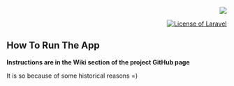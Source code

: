 

<p align="right">
    <a href="https://packagist.org/packages/laravel/framework" target="_blank">
        <img src="https://laravel.com/assets/img/components/logo-laravel.svg">
    </a>
</p>

<p align="right">
    <a href="https://opensource.org/licenses/MIT" target="_blank">
        <img src="https://poser.pugx.org/laravel/framework/license.svg" alt="License of Laravel">
    </a>
</p>


## How To Run The App

**Instructions are in the Wiki section of the project GitHub page**

It is so because of some historical reasons =)

